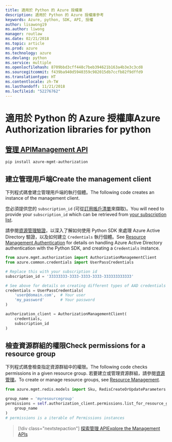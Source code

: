 ```yaml
---
title: 適用於 Python 的 Azure 授權庫
description: 適用於 Python 的 Azure 授權庫參考
keywords: Azure, python, SDK, API, 授權
author: lisawong19
ms.author: liwong
manager: routlaw
ms.date: 02/21/2018
ms.topic: article
ms.prod: azure
ms.technology: azure
ms.devlang: python
ms.service: multiple
ms.openlocfilehash: 8709bbd3cff448c7beb394621b163a4b3e3c3cd8
ms.sourcegitcommit: f439ba940d5940359c982015db7ccfb82f9dffd9
ms.translationtype: HT
ms.contentlocale: zh-TW
ms.lasthandoff: 11/21/2018
ms.locfileid: "52276762"
---
```

# <a name="azure-authorization-libraries-for-python"></a><span data-ttu-id="24f13-104">適用於 Python 的 Azure 授權庫</span><span class="sxs-lookup"><span data-stu-id="24f13-104">Azure Authorization libraries for python</span></span>

## <a name="management-apipythonapioverviewazureauthorizationmanagement"></a>[<span data-ttu-id="24f13-105">管理 API</span><span class="sxs-lookup"><span data-stu-id="24f13-105">Management API</span></span>](/python/api/overview/azure/authorization/management)

```bash
pip install azure-mgmt-authorization
```

## <a name="create-the-management-client"></a><span data-ttu-id="24f13-106">建立管理用戶端</span><span class="sxs-lookup"><span data-stu-id="24f13-106">Create the management client</span></span>

<span data-ttu-id="24f13-107">下列程式碼會建立管理用戶端的執行個體。</span><span class="sxs-lookup"><span data-stu-id="24f13-107">The following code creates an instance of the management client.</span></span>

<span data-ttu-id="24f13-108">您必須提供您的 ``subscription_id`` (可從[訂用帳戶清單](https://manage.windowsazure.com/#Workspaces/AdminTasks/SubscriptionMapping)來擷取)。</span><span class="sxs-lookup"><span data-stu-id="24f13-108">You will need to provide your ``subscription_id`` which can be retrieved from [your subscription list](https://manage.windowsazure.com/#Workspaces/AdminTasks/SubscriptionMapping).</span></span>

<span data-ttu-id="24f13-109">請參閱[資源管理驗證](/python/azure/python-sdk-azure-authenticate)，以深入了解如何使用 Python SDK 來處理 Azure Active Directory 驗證，以及如何建立 ``Credentials`` 執行個體。</span><span class="sxs-lookup"><span data-stu-id="24f13-109">See [Resource Management Authentication](/python/azure/python-sdk-azure-authenticate) for details on handling Azure Active Directory authentication with the Python SDK, and creating a ``Credentials`` instance.</span></span>

```python
from azure.mgmt.authorization import AuthorizationManagementClient
from azure.common.credentials import UserPassCredentials

# Replace this with your subscription id
subscription_id = '33333333-3333-3333-3333-333333333333'

# See above for details on creating different types of AAD credentials
credentials = UserPassCredentials(
    'user@domain.com',  # Your user
    'my_password'       # Your password
)

authorization_client = AuthorizationManagementClient(
    credentials,
    subscription_id
)
``` 

## <a name="check-permissions-for-a-resource-group"></a><span data-ttu-id="24f13-110">檢查資源群組的權限</span><span class="sxs-lookup"><span data-stu-id="24f13-110">Check permissions for a resource group</span></span>

<span data-ttu-id="24f13-111">下列程式碼會檢查指定資源群組中的權限。</span><span class="sxs-lookup"><span data-stu-id="24f13-111">The following code checks permissions in a given resource group.</span></span>
<span data-ttu-id="24f13-112">若要建立或管理資源群組，請參閱[資源管理](/python/api/overview/azure/azure.mgmt.resource)。</span><span class="sxs-lookup"><span data-stu-id="24f13-112">To create or manage resource groups, see [Resource Management](/python/api/overview/azure/azure.mgmt.resource).</span></span>

```python
from azure.mgmt.redis.models import Sku, RedisCreateOrUpdateParameters

group_name = 'myresourcegroup'
permissions = self.authorization_client.permissions.list_for_resource_group(
    group_name
)
# permissions is a iterable of Permissions instances
```

> [!div class="nextstepaction"]
> [<span data-ttu-id="24f13-113">探索管理 API</span><span class="sxs-lookup"><span data-stu-id="24f13-113">Explore the Management APIs</span></span>](/python/api/overview/azure/authorization/management)

